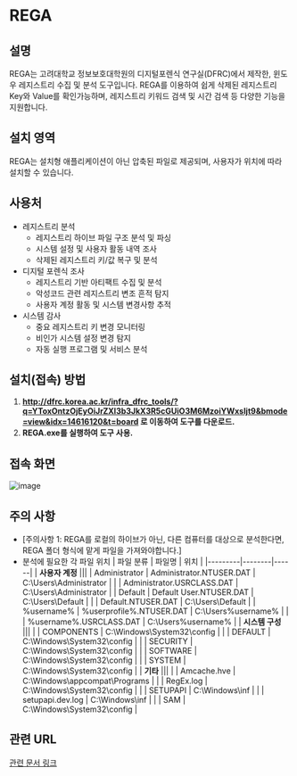 
# REGA

## 설명
REGA는 고려대학교 정보보호대학원의 디지털포렌식 연구실(DFRC)에서 제작한, 윈도우 레지스트리 수집 및 분석 도구입니다. REGA를 이용하여 쉽게 삭제된 레지스트리 Key와 Value를 확인가능하며, 레지스트리 키워드 검색 및 시간 검색 등 다양한 기능을 지원합니다.


## 설치 영역
REGA는 설치형 애플리케이션이 아닌 압축된 파일로 제공되며, 사용자가 위치에 따라 설치할 수 있습니다.

## 사용처
* 레지스트리 분석
   * 레지스트리 하이브 파일 구조 분석 및 파싱
   * 시스템 설정 및 사용자 활동 내역 조사
   * 삭제된 레지스트리 키/값 복구 및 분석
* 디지털 포렌식 조사
   * 레지스트리 기반 아티팩트 수집 및 분석
   * 악성코드 관련 레지스트리 변조 흔적 탐지
   * 사용자 계정 활동 및 시스템 변경사항 추적
* 시스템 감사
   * 중요 레지스트리 키 변경 모니터링
   * 비인가 시스템 설정 변경 탐지
   * 자동 실행 프로그램 및 서비스 분석

## 설치(접속) 방법
1. **http://dfrc.korea.ac.kr/infra_dfrc_tools/?q=YToxOntzOjEyOiJrZXl3b3JkX3R5cGUiO3M6MzoiYWxsIjt9&bmode=view&idx=14616120&t=board 로 이동하여 도구를 다운로드.**
2. **REGA.exe를 실행하여 도구 사용.**

## 접속 화면
![image](https://github.com/user-attachments/assets/e2d05006-2ac0-484f-88ec-c10159e1134d)


## 주의 사항
- [주의사항 1: REGA를 로컬의 하이브가 아닌, 다른 컴퓨터를 대상으로 분석한다면, REGA 폴더 형식에 맡게 파일을 가져와야합니다.]
- 분석에 필요한 각 파일 위치
| 파일 분류 | 파일명 | 위치 |
|---------|--------|------|
| **사용자 계정** |||
| Administrator | Administrator.NTUSER.DAT | C:\Users\Administrator |
| | Administrator.USRCLASS.DAT | C:\Users\Administrator |
| Default | Default User.NTUSER.DAT | C:\Users\Default |
| | Default.NTUSER.DAT | C:\Users\Default |
| %username% | %userprofile%.NTUSER.DAT | C:\Users\%username% |
| | %username%.USRCLASS.DAT | C:\Users\%username% |
| **시스템 구성** |||
| | COMPONENTS | C:\Windows\System32\config |
| | DEFAULT | C:\Windows\System32\config |
| | SECURITY | C:\Windows\System32\config |
| | SOFTWARE | C:\Windows\System32\config |
| | SYSTEM | C:\Windows\System32\config |
| **기타** |||
| | Amcache.hve | C:\Windows\appcompat\Programs |
| | RegEx.log | C:\Windows\System32\config |
| | SETUPAPI | C:\Windows\inf |
| | setupapi.dev.log | C:\Windows\inf |
| | SAM | C:\Windows\System32\config |

## 관련 URL
[관련 문서 링크](https://example.com)
